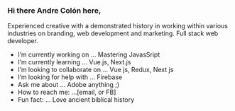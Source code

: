 ### Hi there  Andre Colón here,

Experienced creative with a demonstrated history in working within various industries on branding, web development and marketing. Full stack web developer. 

- I’m currently working on ... Mastering JavasSript
- I’m currently learning ... Vue.js, Next.js
- I’m looking to collaborate on ... Vue js, Redux, Next js
- I’m looking for help with ... Firebase
- Ask me about ... Adobe anything ;)
- How to reach me: ...[email, or FB]
- Fun fact: ... Love ancient biblical history
